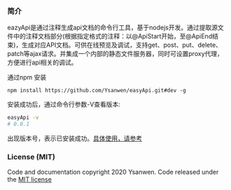 ### 简介

eazyApi是通过注释生成api文档的命令行工具，基于nodejs开发。通过提取源文件中的注释文档部分(根据指定格式的注释：以@ApiStart开始，至@ApiEnd结束)，生成对应API文档。可供在线预览及调试，支持get、post、put、delete、patch等ajax请求。并集成一个内部的静态文件服务器，同时可设置proxy代理，方便进行api相关的调试。

通过npm 安装

```
npm install https://github.com/Ysanwen/easyApi.git#dev -g
```

安装成功后，通过命令行参数-V查看版本:

```bash
easyApi -v 
# 0.0.1
```

出现版本号，表示已安装成功。[具体使用，请参考](https://ysanwen.github.io/easyApi/index.html)


### License (MIT)

Code and documentation copyright 2020 Ysanwen. Code released under the [MIT license][mit-url]

[mit-url]: https://github.com/FezVrasta/popper.js/blob/master/LICENSE.md